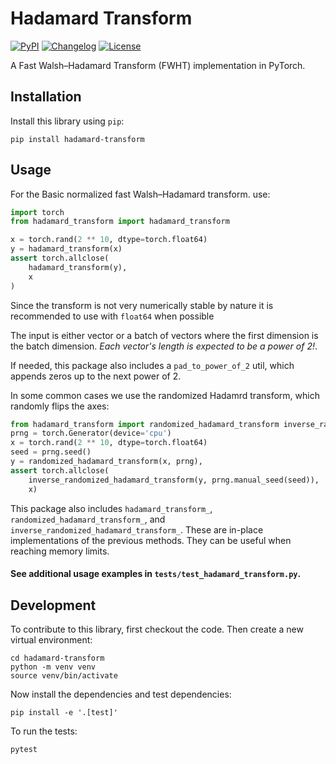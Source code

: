 # Hadamard Transform

[![PyPI](https://img.shields.io/pypi/v/hadamard-transform.svg)](https://pypi.org/project/hadamard-transform/)
[![Changelog](https://img.shields.io/github/v/release/amitport/hadamard-transform?include_prereleases&label=changelog)](https://github.com/amitport/hadamard-transform/releases)
[![License](https://img.shields.io/badge/license-MIT-blue.svg)](https://github.com/amitport/hadamard-transform/blob/main/LICENSE)

A Fast Walsh–Hadamard Transform (FWHT) implementation in PyTorch.

## Installation

Install this library using `pip`:

    pip install hadamard-transform

## Usage

For the Basic normalized fast Walsh–Hadamard transform. use:

```python
import torch
from hadamard_transform import hadamard_transform

x = torch.rand(2 ** 10, dtype=torch.float64)
y = hadamard_transform(x)
assert torch.allclose(
    hadamard_transform(y),
    x
)
```

Since the transform is not very numerically stable by nature it is recommended to use with `float64` when possible

The input is either vector or a batch of vectors where the first dimension is the batch dimension. _Each vector's length
is expected to be a power of 2!_.

If needed, this package also includes a `pad_to_power_of_2` util, which appends zeros up to the next power of 2.

In some common cases we use the randomized Hadamrd transform, which randomly flips the axes:

```python
from hadamard_transform import randomized_hadamard_transform inverse_randomized_hadamard_transform
prng = torch.Generator(device='cpu')
x = torch.rand(2 ** 10, dtype=torch.float64)
seed = prng.seed()
y = randomized_hadamard_transform(x, prng),
assert torch.allclose(
    inverse_randomized_hadamard_transform(y, prng.manual_seed(seed)),
    x)
```

This package also includes `hadamard_transform_`, `randomized_hadamard_transform_`, and `inverse_randomized_hadamard_transform_`. These are in-place implementations of the previous methods. They can be useful when reaching memory limits.

#### See additional usage examples in `tests/test_hadamard_transform.py`.

## Development

To contribute to this library, first checkout the code. Then create a new virtual environment:

    cd hadamard-transform
    python -m venv venv
    source venv/bin/activate

Now install the dependencies and test dependencies:

    pip install -e '.[test]'

To run the tests:

    pytest
